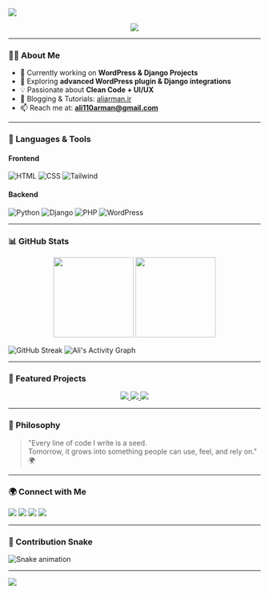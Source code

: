<!-- Header -->
<img src="https://capsule-render.vercel.app/api?type=waving&height=200&color=gradient&text=Ali%20Arman%20%7C%20Fullstack%20Developer&fontAlign=50&fontSize=40&animation=twinkling" />

<!-- Typing Animation -->
<p align="center">
  <a href="https://github.com/mraliarman">
    <img src="https://readme-typing-svg.herokuapp.com?size=30&duration=3000&color=00F7FF&center=true&vCenter=true&lines=Hi+👋+I'm+Ali+Arman;Fullstack+Developer;Django+%7C+WordPress+%7C+Tailwind;I+Turn+Ideas+Into+Code+🚀" />
  </a>
</p>

---

### 👨‍💻 About Me
- 🔭 Currently working on **WordPress & Django Projects**
- 🌱 Exploring **advanced WordPress plugin & Django integrations**
- 💡 Passionate about **Clean Code + UI/UX**
- 📝 Blogging & Tutorials: [aliarman.ir](https://aliarman.ir)
- 📫 Reach me at: **ali110arman@gmail.com**

---

### 🚀 Languages & Tools

#### Frontend  
![HTML](https://img.shields.io/badge/HTML5-E34F26?style=for-the-badge&logo=html5&logoColor=white) 
![CSS](https://img.shields.io/badge/CSS3-1572B6?style=for-the-badge&logo=css3&logoColor=white) 
![Tailwind](https://img.shields.io/badge/Tailwind-38B2AC?style=for-the-badge&logo=tailwind-css&logoColor=white) 

#### Backend  
![Python](https://img.shields.io/badge/Python-3776AB?style=for-the-badge&logo=python&logoColor=white) 
![Django](https://img.shields.io/badge/Django-092E20?style=for-the-badge&logo=django&logoColor=white) 
![PHP](https://img.shields.io/badge/PHP-777BB4?style=for-the-badge&logo=php&logoColor=white) 
![WordPress](https://img.shields.io/badge/WordPress-21759B?style=for-the-badge&logo=wordpress&logoColor=white)

---

### 📊 GitHub Stats
<div align="center">
  <img src="https://github-readme-stats.vercel.app/api?username=mraliarman&show_icons=true&theme=nightowl&hide_border=true&count_private=true" height="160" />
  <img src="https://github-readme-stats.vercel.app/api/top-langs?username=mraliarman&layout=compact&theme=nightowl&hide_border=true" height="160" />
</div>

![GitHub Streak](https://github-readme-streak-stats.herokuapp.com/?user=mraliarman&theme=nightowl&hide_border=true)
![Ali's Activity Graph](https://github-readme-activity-graph.vercel.app/graph?username=mraliarman&bg_color=0f0c29&color=ffffff&line=38b2ac&point=fdfdfd&area=true&hide_border=true)

---

### 🚀 Featured Projects
<p align="center">
  <a href="https://aliarman.ir/project1">
    <img src="https://img.shields.io/badge/Django%20CRM-000?style=for-the-badge&logo=django&logoColor=white" />
  </a>
  <a href="https://aliarman.ir/project2">
    <img src="https://img.shields.io/badge/WordPress%20Theme-21759B?style=for-the-badge&logo=wordpress&logoColor=white" />
  </a>
  <a href="https://aliarman.ir/project3">
    <img src="https://img.shields.io/badge/ECommerce-38B2AC?style=for-the-badge&logo=tailwind-css&logoColor=white" />
  </a>
</p>

---

### 🌱 Philosophy
> "Every line of code I write is a seed.  
> Tomorrow, it grows into something people can use, feel, and rely on." 🌍

---

### 🌍 Connect with Me
<p align="left">
<a href="https://twitter.com/mraliarman" target="blank"><img src="https://img.shields.io/badge/Twitter-1DA1F2?style=for-the-badge&logo=twitter&logoColor=white" /></a>
<a href="https://linkedin.com/in/mraliarman" target="blank"><img src="https://img.shields.io/badge/LinkedIn-0077B5?style=for-the-badge&logo=linkedin&logoColor=white" /></a>
<a href="https://fb.com/mraliarman" target="blank"><img src="https://img.shields.io/badge/Facebook-1877F2?style=for-the-badge&logo=facebook&logoColor=white" /></a>
<a href="https://instagram.com/mr_aliarman" target="blank"><img src="https://img.shields.io/badge/Instagram-E4405F?style=for-the-badge&logo=instagram&logoColor=white" /></a>
</p>

---

### 🐍 Contribution Snake
![Snake animation](https://github.com/mraliarman/mraliarman/blob/output/github-contribution-grid-snake.svg)

---

<!-- Footer -->
<img src="https://capsule-render.vercel.app/api?type=waving&height=200&color=gradient&text=Keep%20Coding%20⚡%20Keep%20Creating&fontAlign=50&fontSize=40" />
